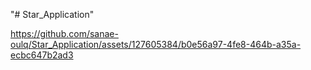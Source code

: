 "# Star_Application" 




https://github.com/sanae-oulq/Star_Application/assets/127605384/b0e56a97-4fe8-464b-a35a-ecbc647b2ad3

